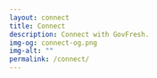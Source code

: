 ```yaml
---
layout: connect
title: Connect
description: Connect with GovFresh.
img-og: connect-og.png
img-alt: ""
permalink: /connect/
---
```

